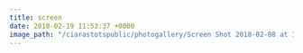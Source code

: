 ```yaml
---
title: screen
date: 2018-02-19 11:53:37 +0000
image_path: "/ciarastotspublic/photogallery/Screen Shot 2018-02-08 at 10.50.26-1.png"
---
```

